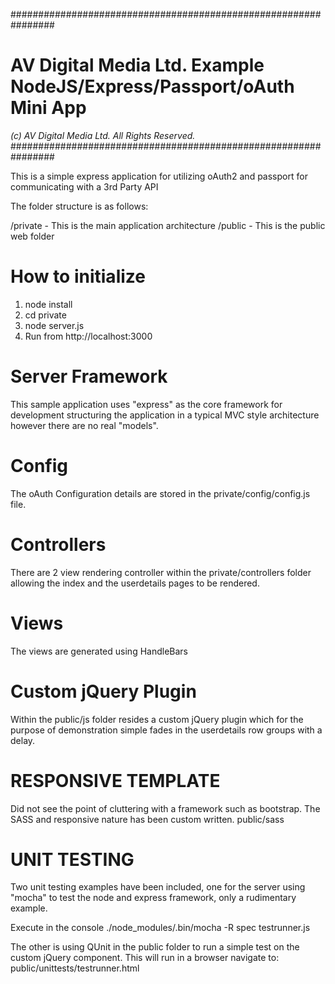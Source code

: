 ################################################################
# AV Digital Media Ltd. Example NodeJS/Express/Passport/oAuth Mini App
*(c) AV Digital Media Ltd. All Rights Reserved.*
################################################################

This is a simple express application for utilizing oAuth2 and passport for
communicating with a 3rd Party API

The folder structure is as follows:

/private - This is the main application architecture
/public - This is the public web folder

# How to initialize

1. node install
2. cd private
3. node server.js
4. Run from http://localhost:3000

# Server Framework

This sample application uses "express" as the core framework for development
structuring the application in a typical MVC style architecture however there
are no real "models".

# Config
The oAuth Configuration details are stored in the private/config/config.js file.

# Controllers
There are 2 view rendering controller within the private/controllers folder allowing
the index and the userdetails pages to be rendered.

# Views
The views are generated using HandleBars

# Custom jQuery Plugin

Within the public/js folder resides a custom jQuery plugin which for the purpose
of demonstration simple fades in the userdetails row groups with a delay.

# RESPONSIVE TEMPLATE

Did not see the point of cluttering with a framework such as bootstrap. The SASS
and responsive nature has been custom written.
public/sass

# UNIT TESTING

Two unit testing examples have been included, one for the server using "mocha"
to test the node and express framework, only a rudimentary example.

Execute in the console
./node_modules/.bin/mocha -R spec testrunner.js


The other is using QUnit in the public folder to run a simple test on the
custom jQuery component. This will run in a browser navigate to:
public/unittests/testrunner.html
